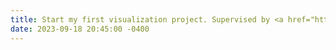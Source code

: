 ```yaml
---
title: Start my first visualization project. Supervised by <a href="https://google.com" target="_blank">Prof. Zikun Deng</a>
date: 2023-09-18 20:45:00 -0400
---
```

